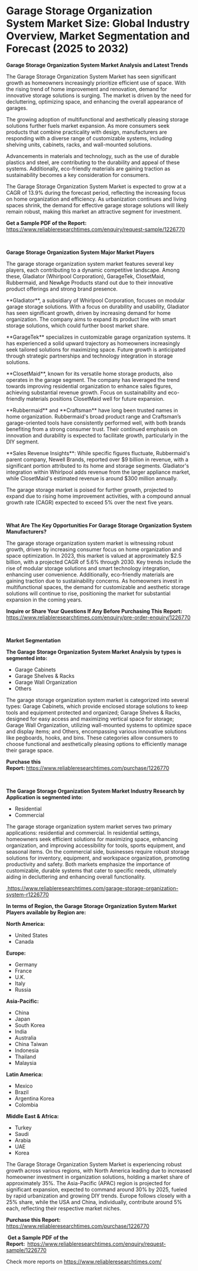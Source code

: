 <p><h1>Garage Storage Organization System Market Size: Global Industry Overview, Market Segmentation and Forecast (2025 to 2032)</h1></p><p><strong>Garage Storage Organization System Market Analysis and Latest Trends</strong></p>
<p><p>The Garage Storage Organization System Market has seen significant growth as homeowners increasingly prioritize efficient use of space. With the rising trend of home improvement and renovation, demand for innovative storage solutions is surging. The market is driven by the need for decluttering, optimizing space, and enhancing the overall appearance of garages. </p><p>The growing adoption of multifunctional and aesthetically pleasing storage solutions further fuels market expansion. As more consumers seek products that combine practicality with design, manufacturers are responding with a diverse range of customizable systems, including shelving units, cabinets, racks, and wall-mounted solutions. </p><p>Advancements in materials and technology, such as the use of durable plastics and steel, are contributing to the durability and appeal of these systems. Additionally, eco-friendly materials are gaining traction as sustainability becomes a key consideration for consumers. </p><p>The Garage Storage Organization System Market is expected to grow at a CAGR of 13.9% during the forecast period, reflecting the increasing focus on home organization and efficiency. As urbanization continues and living spaces shrink, the demand for effective garage storage solutions will likely remain robust, making this market an attractive segment for investment.</p></p>
<p><strong>Get a Sample PDF of the Report:&nbsp;</strong> <a href="https://www.reliableresearchtimes.com/enquiry/request-sample/1226770?utm_campaign=2756&utm_medium=2&utm_source=Github&utm_content=ia&utm_term=25032025&utm_id=garage-storage-organization-system">https://www.reliableresearchtimes.com/enquiry/request-sample/1226770</a></p>
<p>&nbsp;</p>
<p><strong>Garage Storage Organization System Major Market Players</strong></p>
<p><p>The garage storage organization system market features several key players, each contributing to a dynamic competitive landscape. Among these, Gladiator (Whirlpool Corporation), GarageTek, ClosetMaid, Rubbermaid, and NewAge Products stand out due to their innovative product offerings and strong brand presence.</p><p>**Gladiator**, a subsidiary of Whirlpool Corporation, focuses on modular garage storage solutions. With a focus on durability and usability, Gladiator has seen significant growth, driven by increasing demand for home organization. The company aims to expand its product line with smart storage solutions, which could further boost market share.</p><p>**GarageTek** specializes in customizable garage organization systems. It has experienced a solid upward trajectory as homeowners increasingly seek tailored solutions for maximizing space. Future growth is anticipated through strategic partnerships and technology integration in storage solutions.</p><p>**ClosetMaid**, known for its versatile home storage products, also operates in the garage segment. The company has leveraged the trend towards improving residential organization to enhance sales figures, achieving substantial revenue growth. Focus on sustainability and eco-friendly materials positions ClosetMaid well for future expansion.</p><p>**Rubbermaid** and **Craftsman** have long been trusted names in home organization. Rubbermaid's broad product range and Craftsman’s garage-oriented tools have consistently performed well, with both brands benefiting from a strong consumer trust. Their continued emphasis on innovation and durability is expected to facilitate growth, particularly in the DIY segment.</p><p>**Sales Revenue Insights**: While specific figures fluctuate, Rubbermaid's parent company, Newell Brands, reported over $9 billion in revenue, with a significant portion attributed to its home and storage segments. Gladiator's integration within Whirlpool adds revenue from the larger appliance market, while ClosetMaid's estimated revenue is around $300 million annually.</p><p>The garage storage market is poised for further growth, projected to expand due to rising home improvement activities, with a compound annual growth rate (CAGR) expected to exceed 5% over the next five years.</p></p>
<p>&nbsp;</p>
<p><strong>What Are The Key Opportunities For Garage Storage Organization System Manufacturers?</strong></p>
<p><p>The garage storage organization system market is witnessing robust growth, driven by increasing consumer focus on home organization and space optimization. In 2023, this market is valued at approximately $2.5 billion, with a projected CAGR of 5.6% through 2030. Key trends include the rise of modular storage solutions and smart technology integration, enhancing user convenience. Additionally, eco-friendly materials are gaining traction due to sustainability concerns. As homeowners invest in multifunctional spaces, the demand for customizable and aesthetic storage solutions will continue to rise, positioning the market for substantial expansion in the coming years.</p></p>
<p><strong>Inquire or Share Your Questions If Any Before Purchasing This Report:</strong> <a href="https://www.reliableresearchtimes.com/enquiry/pre-order-enquiry/1226770?utm_campaign=2756&utm_medium=2&utm_source=Github&utm_content=ia&utm_term=25032025&utm_id=garage-storage-organization-system">https://www.reliableresearchtimes.com/enquiry/pre-order-enquiry/1226770</a></p>
<p>&nbsp;</p>
<p><strong>Market Segmentation</strong></p>
<p><strong>The Garage Storage Organization System Market Analysis by types is segmented into:</strong></p>
<p><ul><li>Garage Cabinets</li><li>Garage Shelves & Racks</li><li>Garage Wall Organization</li><li>Others</li></ul></p>
<p><p>The garage storage organization system market is categorized into several types: Garage Cabinets, which provide enclosed storage solutions to keep tools and equipment protected and organized; Garage Shelves & Racks, designed for easy access and maximizing vertical space for storage; Garage Wall Organization, utilizing wall-mounted systems to optimize space and display items; and Others, encompassing various innovative solutions like pegboards, hooks, and bins. These categories allow consumers to choose functional and aesthetically pleasing options to efficiently manage their garage space.</p></p>
<p><strong>Purchase this Report:&nbsp;</strong><a href="https://www.reliableresearchtimes.com/purchase/1226770?utm_campaign=2756&utm_medium=2&utm_source=Github&utm_content=ia&utm_term=25032025&utm_id=garage-storage-organization-system">https://www.reliableresearchtimes.com/purchase/1226770</a></p>
<p>&nbsp;</p>
<p><strong>The Garage Storage Organization System Market Industry Research by Application is segmented into:</strong></p>
<p><ul><li>Residential</li><li>Commercial</li></ul></p>
<p><p>The garage storage organization system market serves two primary applications: residential and commercial. In residential settings, homeowners seek efficient solutions for maximizing space, enhancing organization, and improving accessibility for tools, sports equipment, and seasonal items. On the commercial side, businesses require robust storage solutions for inventory, equipment, and workspace organization, promoting productivity and safety. Both markets emphasize the importance of customizable, durable systems that cater to specific needs, ultimately aiding in decluttering and enhancing overall functionality.</p></p>
<p><a href="https://www.reliableresearchtimes.com/garage-storage-organization-system-r1226770?utm_campaign=2756&utm_medium=2&utm_source=Github&utm_content=ia&utm_term=25032025&utm_id=garage-storage-organization-system">&nbsp;https://www.reliableresearchtimes.com/garage-storage-organization-system-r1226770</a></p>
<p><strong>In terms of Region, the Garage Storage Organization System Market Players available by Region are:</strong></p>
<p>
    <p> <strong> North America: </strong>
        <ul>
            <li>United States</li>
            <li>Canada</li>
        </ul>
        </p> 
    <p> <strong> Europe: </strong>
        <ul>
            <li>Germany</li>
            <li>France</li>
            <li>U.K.</li>
            <li>Italy</li>
            <li>Russia</li>
        </ul>
        </p> 
    <p> <strong> Asia-Pacific: </strong>
        <ul>
            <li>China</li>
            <li>Japan</li>
            <li>South Korea</li>
            <li>India</li>
            <li>Australia</li>
            <li>China Taiwan</li>
            <li>Indonesia</li>
            <li>Thailand</li>
            <li>Malaysia</li>
        </ul>
        </p> 
    <p> <strong> Latin America: </strong>
        <ul>
            <li>Mexico</li>
            <li>Brazil</li>
            <li>Argentina Korea</li>
            <li>Colombia</li>
        </ul>
        </p> 
    <p> <strong> Middle East & Africa: </strong>
        <ul>
            <li>Turkey</li>
            <li>Saudi</li>
            <li>Arabia</li>
            <li>UAE</li>
            <li>Korea</li>
        </ul>
    </p>
    </p>
<p><p>The Garage Storage Organization System Market is experiencing robust growth across various regions, with North America leading due to increased homeowner investment in organization solutions, holding a market share of approximately 35%. The Asia-Pacific (APAC) region is projected for significant expansion, expected to command around 30% by 2025, fueled by rapid urbanization and growing DIY trends. Europe follows closely with a 25% share, while the USA and China, individually, contribute around 5% each, reflecting their respective market niches.</p></p>
<p><strong>Purchase this Report: </strong><a href="https://www.reliableresearchtimes.com/purchase/1226770?utm_campaign=2756&utm_medium=2&utm_source=Github&utm_content=ia&utm_term=25032025&utm_id=garage-storage-organization-system">https://www.reliableresearchtimes.com/purchase/1226770</a></p>
<p>&nbsp;<strong>Get a Sample PDF of the Report:&nbsp;&nbsp;</strong><a href="https://www.reliableresearchtimes.com/enquiry/request-sample/1226770?utm_campaign=2756&utm_medium=2&utm_source=Github&utm_content=ia&utm_term=25032025&utm_id=garage-storage-organization-system">https://www.reliableresearchtimes.com/enquiry/request-sample/1226770</a></p>
<p><strong></strong></p>
<p>Check more reports on <a href="https://www.reliableresearchtimes.com/?utm_campaign=2756&utm_medium=2&utm_source=Github&utm_content=ia&utm_term=25032025&utm_id=garage-storage-organization-system">https://www.reliableresearchtimes.com/</a></p>
